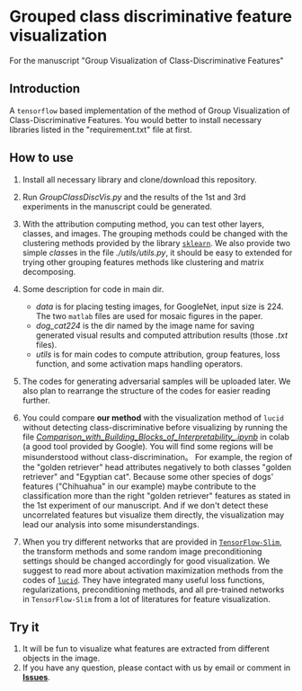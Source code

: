 # Grouped class discriminative feature visualization
For the manuscript "Group Visualization of Class-Discriminative Features"

## Introduction
A `tensorflow` based implementation of the method of Group Visualization of Class-Discriminative Features.
You would better to install necessary libraries listed in the "requirement.txt" file at first.

## How to use
1. Install all necessary library and clone/download this repository.

2. Run *GroupClassDiscVis.py* and the results of the 1st and 3rd experiments in the manuscript could be generated.

3. With the attribution computing method, you can test other layers, classes, and images. The grouping methods could be changed with the clustering methods provided by the library [`sklearn`](https://scikit-learn.org/stable/modules/clustering.html). We also provide two simple *class*es in the file *./utils/utils.py*, it should be easy to extended for trying other grouping features methods like clustering and matrix decomposing.

4. Some description for code in main dir. 
   * *data* is for placing testing images, for GoogleNet, input size is 224. The two `matlab` files are used for mosaic figures in the paper.
   * *dog_cat224* is the dir named by the image name for saving generated visual results and computed attribution results (those *.txt* files). 
   * *utils* is for main codes to compute attribution, group features, loss function, and some activation maps handling operators.

5. The codes for generating adversarial samples will be uploaded later. We also plan to rearrange the structure of the codes for easier reading further.

6. You could compare **our method** with the visualization method of `lucid` without detecting class-discriminative before visualizing by running the file [*Comparison_with_Building_Blocks_of_Interpretability_.ipynb*](https://colab.research.google.com/github/GlowingHorse/class-discriminative-vis/blob/master/Comparison_with_%22Building_Blocks_of_Interpretability%22.ipynb) in colab (a good tool provided by Google). You will find some regions will be misunderstood without class-discrimination。 For example, the region of the "golden retriever" head attributes negatively to both classes "golden retriever" and "Egyptian cat". Because some other species of dogs' features ("Chihuahua" in our example) maybe contribute to the classification more than the right "golden retriever" features as stated in the 1st experiment of our manuscript. And if we don't detect these uncorrelated features but visualize them directly, the visualization may lead our analysis into some misunderstandings.

7. When you try different networks that are provided in [`TensorFlow-Slim`](https://github.com/tensorflow/models/tree/master/research/slim#pre-trained-models), the transform methods and some random image preconditioning settings should be changed accordingly for good visualization. We suggest to read more about activation maximization methods from the codes of [`lucid`](https://github.com/tensorflow/lucid). They have integrated many useful loss functions, regularizations, preconditioning methods, and all pre-trained networks in `TensorFlow-Slim` from a lot of literatures for feature visualization.

## Try it
1. It will be fun to visualize what features are extracted from different objects in the image.
2. If you have any question, please contact with us by email or comment in [**Issues**](https://github.com/GlowingHorse/class-discriminative-vis/issues).
